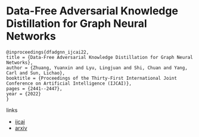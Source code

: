 # Data-Free Adversarial Knowledge Distillation for Graph Neural Networks

```
@inproceedings{dfadgnn_ijcai22,
title = {Data-Free Adversarial Knowledge Distillation for Graph Neural Networks},
author = {Zhuang, Yuanxin and Lyu, Lingjuan and Shi, Chuan and Yang, Carl and Sun, Lichao},
booktitle = {Proceedings of the Thirty-First International Joint Conference on Artificial Intelligence (IJCAI)},
pages = {2441--2447},
year = {2022}
}
```

links
- [ijcai](https://www.ijcai.org/Proceedings/2022/339)
- [arxiv](https://arxiv.org/abs/2205.03811)
